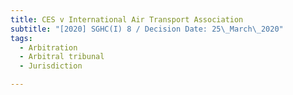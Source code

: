 ```yaml
---
title: CES v International Air Transport Association
subtitle: "[2020] SGHC(I) 8 / Decision Date: 25\_March\_2020"
tags:
  - Arbitration
  - Arbitral tribunal
  - Jurisdiction

---
```

